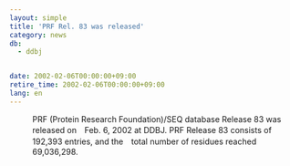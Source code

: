 ```yaml
---
layout: simple
title: 'PRF Rel. 83 was released'
category: news
db:
  - ddbj


date: 2002-02-06T00:00:00+09:00
retire_time: 2002-02-06T00:00:00+09:00
lang: en
---
```


<dd>PRF (Protein Research Foundation)/SEQ database Release 83 was released on　Feb. 6, 2002 at DDBJ. PRF Release 83 consists of 192,393 entries, and the　total number of residues reached 69,036,298.</dd>
